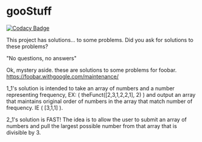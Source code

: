 # gooStuff

[![Codacy Badge](https://api.codacy.com/project/badge/Grade/d9f6b09d9b7c49da8bd1a754233ba353)](https://app.codacy.com/app/sw4d/gooStuff?utm_source=github.com&utm_medium=referral&utm_content=sw4d/gooStuff&utm_campaign=badger)

This project has solutions... to some problems. Did you ask for solutions to these problems? 

"No questions, no answers"

Ok, mystery aside. these are solutions to some problems for foobar. https://foobar.withgoogle.com/maintenance/

1_1's solution is intended to take an array of numbers and a number representing frequency, EX: ( theFunct([2,3,1,2,2,1], 2) ) and output an array that maintains original order of numbers in the array that match number of frequency. IE ( [3,1,1] ).

2_1's solution is FAST! The idea is to allow the user to submit an array of numbers and pull the largest possible number from that array that is divisible by 3.

